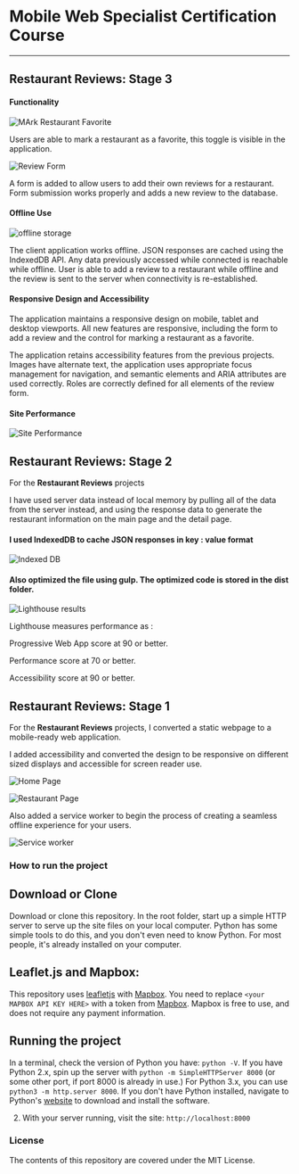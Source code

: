 # Mobile Web Specialist Certification Course
---
## Restaurant Reviews: Stage 3

#### Functionality

![MArk Restaurant Favorite](./screenshots/MarkFavotite.png)

Users are able to mark a restaurant as a favorite, this toggle is visible in the application.

![Review Form](./screenshots/ReviewForm.png)

A form is added to allow users to add their own reviews for a restaurant. Form submission works properly and adds a new review to the database.

#### Offline Use

![offline storage](./screenshots/offlinestorage.png)

The client application works offline. JSON responses are cached using the IndexedDB API. Any data previously accessed while connected is reachable while offline. User is able to add a review to a restaurant while offline and the review is sent to the server when connectivity is re-established.

#### Responsive Design and Accessibility

The application maintains a responsive design on mobile, tablet and desktop viewports. All new features are responsive, including the form to add a review and the control for marking a restaurant as a favorite.

The application retains accessibility features from the previous projects. Images have alternate text, the application uses appropriate focus management for navigation, and semantic elements and ARIA attributes are used correctly. Roles are correctly defined for all elements of the review form.

#### Site Performance

![Site Performance](./screenshots/SitePerformance.png)



## Restaurant Reviews: Stage 2

For the **Restaurant Reviews** projects

I have used server data instead of local memory by pulling all of the data from the server instead, and using the response data to generate the restaurant information on the main page and the detail page.

#### I used IndexedDB to cache JSON responses in key : value format  

![Indexed DB](./screenshots/indexdb.png)

#### Also optimized the file using gulp. The optimized code is stored in the **dist** folder. 

![Lighthouse results](./screenshots/lighthouse.png)


Lighthouse measures performance as :

Progressive Web App score at 90 or better.

Performance score  at 70 or better.

Accessibility score at 90 or better.


## Restaurant Reviews: Stage 1

For the **Restaurant Reviews** projects, I converted a static webpage to a mobile-ready web application. 

I added accessibility and converted the design to be responsive on different sized displays and accessible for screen reader use. 

![Home Page](./screenshots/homePage.png)

![Restaurant Page](./screenshots/restaurantPage.png)


Also added a service worker to begin the process of creating a seamless offline experience for your users.

![Service worker](./screenshots/serviceworker.png)


### How to run the project

## Download or Clone 

 Download or clone this repository. In the root folder, start up a simple HTTP server to serve up the site files on your local computer. Python has some simple tools to do this, and you don't even need to know Python. For most people, it's already installed on your computer. 


## Leaflet.js and Mapbox:

This repository uses [leafletjs](https://leafletjs.com/) with [Mapbox](https://www.mapbox.com/). You need to replace `<your MAPBOX API KEY HERE>` with a token from [Mapbox](https://www.mapbox.com/). Mapbox is free to use, and does not require any payment information. 

## Running the project
In a terminal, check the version of Python you have: `python -V`. If you have Python 2.x, spin up the server with `python -m SimpleHTTPServer 8000` (or some other port, if port 8000 is already in use.) For Python 3.x, you can use `python3 -m http.server 8000`. If you don't have Python installed, navigate to Python's [website](https://www.python.org/) to download and install the software.

2. With your server running, visit the site: `http://localhost:8000`


### License

The contents of this repository are covered under the MIT License.


